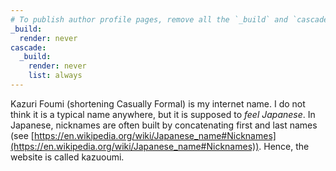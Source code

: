 ```yaml
---
# To publish author profile pages, remove all the `_build` and `cascade` settings below.
_build:
  render: never
cascade:
  _build:
    render: never
    list: always
---
```

Kazuri Foumi (shortening Casually Formal) is my internet name. I do not think it is a typical name anywhere, but it is supposed to *feel Japanese*. In Japanese, nicknames are often built by concatenating first and last names (see [https://en.wikipedia.org/wiki/Japanese_name#Nicknames](https://en.wikipedia.org/wiki/Japanese_name#Nicknames)). Hence, the website is called kazuoumi.